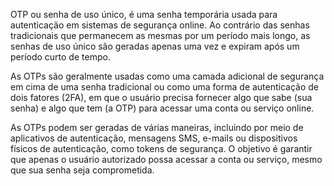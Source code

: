 OTP ou senha de uso único, é uma senha temporária usada para autenticação em sistemas de segurança online. Ao contrário das senhas tradicionais que permanecem as mesmas por um período mais longo, as senhas de uso único são geradas apenas uma vez e expiram após um período curto de tempo.

As OTPs são geralmente usadas como uma camada adicional de segurança em cima de uma senha tradicional ou como uma forma de autenticação de dois fatores (2FA), em que o usuário precisa fornecer algo que sabe (sua senha) e algo que tem (a OTP) para acessar uma conta ou serviço online.

As OTPs podem ser geradas de várias maneiras, incluindo por meio de aplicativos de autenticação, mensagens SMS, e-mails ou dispositivos físicos de autenticação, como tokens de segurança. O objetivo é garantir que apenas o usuário autorizado possa acessar a conta ou serviço, mesmo que sua senha seja comprometida.
